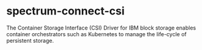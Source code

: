 # spectrum-connect-csi
The Container Storage Interface (CSI) Driver for IBM block storage enables container orchestrators such as Kubernetes to manage the life-cycle of persistent storage.
